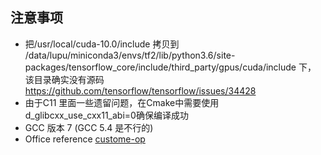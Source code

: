 ## 注意事项
- 把/usr/local/cuda-10.0/include 拷贝到 /data/lupu/miniconda3/envs/tf2/lib/python3.6/site-packages/tensorflow_core/include/third_party/gpus/cuda/include 下，
该目录确实没有源码 https://github.com/tensorflow/tensorflow/issues/34428
- 由于C11 里面一些遗留问题，在Cmake中需要使用 d_glibcxx_use_cxx11_abi=0确保编译成功
- GCC 版本 7 (GCC 5.4 是不行的)
- Office reference [custome-op](https://github.com/tensorflow/custom-op)